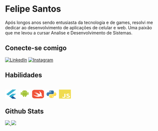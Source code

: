 # Felipe Santos 
<p> Após longos anos sendo entusiasta da tecnologia e de games, resolvi me dedicar ao desenvolvimento de aplicações de celular e web. Uma paixão que me levou a cursar Analise e Desenvolvimento de Sistemas.  </p>



## Conecte-se comigo
[![LinkedIn](https://img.shields.io/badge/LinkedIn-000?style=for-the-badge&logo=linkedin&logoColor=0E76A8)](https://www.linkedin.com/in/feasantos/)
[![Instagram](https://img.shields.io/badge/Instagram-000?style=for-the-badge&logo=instagram)](https://www.instagram.com/feasantos87/)

## Habilidades

  <br><img align="center" alt="Flutter" height="30" width="40" src="https://github.com/devicons/devicon/blob/master/icons/flutter/flutter-original.svg">
    <img align="center" alt="Android" height="30" width="40" src="https://github.com/devicons/devicon/blob/master/icons/android/android-original-wordmark.svg">
    <img align="center" alt="Swift" height="30" width="40" src="https://github.com/devicons/devicon/blob/master/icons/swift/swift-original.svg">
    <img align="center" alt="Python" height="30" width="40" src="https://raw.githubusercontent.com/devicons/devicon/master/icons/python/python-original.svg">
    <img align="center" alt="Js" height="30" width="40" src="https://raw.githubusercontent.com/devicons/devicon/master/icons/javascript/javascript-plain.svg"><br>
     
## Github Stats
 <a href="https://github.com/feasantos">
    <img height="175em" src="https://github-readme-stats.vercel.app/api?username=feasantos&show_icons=true&theme=github_dark&include_all_commits=true&count_private=true"/>
    <img height="175em" src="https://github-readme-stats.vercel.app/api/top-langs/?username=feasantos&layout=compact&langs_count=16&theme=github_dark&count_private=true"/>

